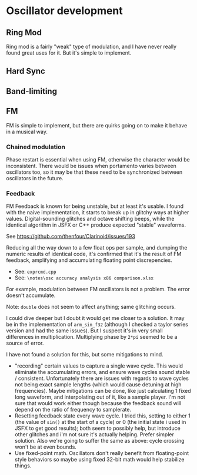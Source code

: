 # Oscillator development

## Ring Mod

Ring mod is a fairly "weak" type of modulation, and I have never really found great uses for it. But it's simple to implement.

## Hard Sync

## Band-limiting


## FM

FM is simple to implement, but there are quirks going on to make it behave in a musical way.

### Chained modulation

Phase restart is essential when using FM, otherwise the character would be inconsistent. There would be issues when portamento varies between oscillators too, so it may be that these need to be synchronized between oscillators in the future.

### Feedback

FM Feedback is known for being unstable, but at least it's usable. I found with the naive implementation, it starts to break up in glitchy ways at higher values. Digital-sounding glitches and octave shifting beeps, while the identical algorithm in JSFX or C++ produce expected "stable" waveforms.

See https://github.com/thenfour/Clarinoid/issues/193

Reducing all the way down to a few float ops per sample, and dumping the numeric results of identical code, it's confirmed that it's the result of FM feedback, amplifying and accumulating floating point discrepencies.

* See: `exprcmd.cpp`
* See: `\notes\osc accuracy analysis x86 comparison.xlsx`

For example, modulation between FM oscillators is not a problem. The error doesn't accumulate.

Note: `double` does not seem to affect anything; same glitching occurs.

I could dive deeper but I doubt it would get me closer to a solution. It may be in the implementation of `arm_sin_f32` (although I checked a taylor series version and had the same issues). But I suspect it's in very small differences in multiplication. Multiplying phase by `2*pi` seemed to be a source of error.

I have not found a solution for this, but some mitigations to mind.

* "recording" certain values to capture a single wave cycle. This would eliminate the accumulating errors, and ensure wave cycles sound stable / consistent. Unfortunately there are issues with regards to wave cycles not being exact sample lengths (which would cause detuning at high frequencies). Maybe mitigations can be done, like just calculating 1 fixed long waveform, and interpolating out of it, like a sample player. I'm not sure that would work either though because the feedback sound will depend on the ratio of frequency to samplerate.
* Resetting feedback state every wave cycle. I tried this, setting to either 1 (the value of `sin()` at the start of a cycle) or 0 (the initial state i used in JSFX to get good results); both seem to possibly help, but introduce other glitches and i'm not sure it's actually helping. Prefer simpler solution. Also we're going to suffer the same as above: cycle crossing won't be at even bounds.
* Use fixed-point math. Oscillators don't really benefit from floating-point style behaviors so maybe using fixed 32-bit math would help stabilize things.